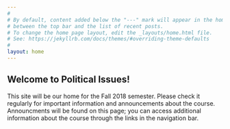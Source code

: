 ```yaml
---
#
# By default, content added below the "---" mark will appear in the home page
# between the top bar and the list of recent posts.
# To change the home page layout, edit the _layouts/home.html file.
# See: https://jekyllrb.com/docs/themes/#overriding-theme-defaults
#
layout: home
---
```


## Welcome to Political Issues!

This site will be our home for the Fall 2018 semester. Please check it regularly for important information and announcements about the course. Announcments will be found on this page; you can access additional information about the course through the links in the navigation bar.
